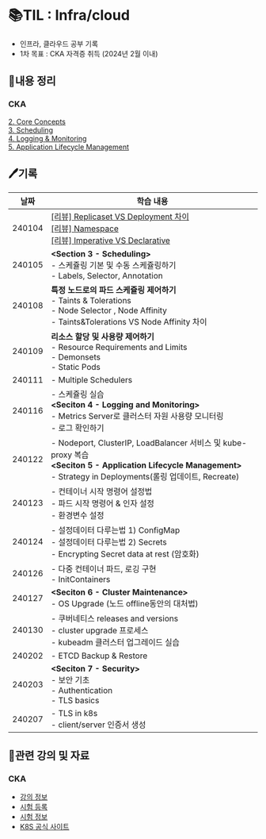 # 📚TIL : Infra/cloud
- 인프라, 클라우드 공부 기록
- 1차 목표 : CKA 자격증 취득 (2024년 2월 이내)

## 📝내용 정리
### CKA 
[2. Core Concepts](https://mint-thread-249.notion.site/2-Core-Concepts-8ef6239295794cac8f5255c0b26693f3?pvs=4)<br>
[3. Scheduling](https://mint-thread-249.notion.site/3-Scheduling-3fe273e950bf4a8aa6fb234425ed2237?pvs=4)<br>
[4. Logging & Monitoring](https://mint-thread-249.notion.site/4-Logging-Monitoring-fc311e46c42d418ab162622f88b50593?pvs=4) <br>
[5. Application Lifecycle Management](https://mint-thread-249.notion.site/5-Application-Lifecycle-Management-7339342bfe764326a903d4e8bdc27f8c?pvs=4)

## 🖊️기록
|날짜|학습 내용|
|---|---|
|240104|[[리뷰] Replicaset VS Deployment 차이](https://github.com/jjhh0210/TIL_infra-cloud/blob/main/k8s/CoreConcepts/Replicaset%20VS%20Deployment.md)<br>[[리뷰] Namespace](https://github.com/jjhh0210/TIL_infra-cloud/blob/main/k8s/CoreConcepts/Namespace.md)<br>[[리뷰] Imperative VS Declarative](https://github.com/jjhh0210/TIL_infra-cloud/blob/main/k8s/CoreConcepts/k8s%EC%97%90%EC%84%9C%20imperative%20VS%20Declarative.md)|
|240105|**<Section 3 - Scheduling>** <br>- 스케쥴링 기본 및 수동 스케쥴링하기<br>- Labels, Selector, Annotation|
|240108|**특정 노드로의 파드 스케쥴링 제어하기** <br>- Taints & Tolerations<br>- Node Selector , Node Affinity <br> - Taints&Tolerations VS Node Affinity 차이|
|240109|**리소스 할당 및 사용량 제어하기** <br>- Resource Requirements and Limits<br>- Demonsets <br>- Static Pods |
|240111|- Multiple Schedulers|
|240116|- 스케쥴링 실습<br>**<Seciton 4 - Logging and Monitoring>**<br>- Metrics Server로 클러스터 자원 사용량 모니터링<br>- 로그 확인하기|
|240122|- Nodeport, ClusterIP, LoadBalancer 서비스 및 kube-proxy 복습<br> **<Seciton 5 - Application Lifecycle Management>**<br>- Strategy in Deployments(롤링 업데이트, Recreate)|
|240123|- 컨테이너 시작 명령어 설정법<br> - 파드 시작 명령어 & 인자 설정<br>- 환경변수 설정|
|240124|- 설정데이터 다루는법 1) ConfigMap<br> - 설정데이터 다루는법 2) Secrets<br>- Encrypting Secret data at rest (암호화)|
|240126|- 다중 컨테이너 파드, 로깅 구현<br> - InitContainers|
|240127|**<Seciton 6 - Cluster Maintenance>**<br>- OS Upgrade (노드 offline동안의 대처법)|
|240130|- 쿠버네티스 releases and versions<br>- cluster upgrade 프로세스<br>- kubeadm 클러스터 업그레이드 실습|
|240202|- ETCD Backup & Restore|
|240203|**<Seciton 7 - Security>**<br>- 보안 기초 <br>- Authentication<br>- TLS basics  |
|240207|- TLS in k8s <br> - client/server 인증서 생성|


## 🔗관련 강의 및 자료
### CKA
- [강의 정보](https://www.udemy.com/course/certified-kubernetes-administrator-with-practice-tests/) <br>
- [시험 등록](https://trainingportal.linuxfoundation.org/learn/dashboard/) <br>
- [시험 정보](https://velog.io/@jkseo50/Kubernetes-CKA-Certified-Kubernetes-Administrator-취득-후기) <br>
- [K8S 공식 사이트](https://kubernetes.io/ko/)